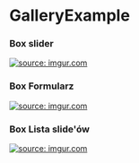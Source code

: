 # GalleryExample


### Box slider
<a href="https://imgur.com/unZNmcQ"><img src="https://i.imgur.com/unZNmcQ.png" title="source: imgur.com" /></a>

### Box Formularz
<a href="https://imgur.com/dVPiNPt"><img src="https://i.imgur.com/dVPiNPt.png" title="source: imgur.com" /></a>

### Box Lista slide'ów
<a href="https://imgur.com/QSFEU0Q"><img src="https://i.imgur.com/QSFEU0Q.png" title="source: imgur.com" /></a>
